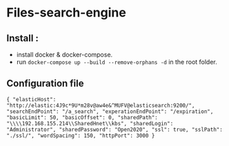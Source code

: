 # Files-search-engine

## Install :

- install docker & docker-compose.
- run `docker-compose up --build --remove-orphans -d` in the root folder.

## Configuration file

`{
  "elasticHost": "http://elastic:4J9c*9U*m28v@aw4e&^MUFV@elasticsearch:9200/",
  "searchEndPoint": "/a_search",
  "experationEndPoint": "/expiration",
  "basicLimit": 50,
  "basicOffset": 0,
  "sharedPath": "\\\\192.168.155.214\\SharedHnet\\kbs",
  "sharedLogin": "Administrator",
  "sharedPassword": "Open2020",
  "ssl": true,
  "sslPath": "./ssl/",
  "wordSpacing": 150,
  "httpPort": 3000
}
`